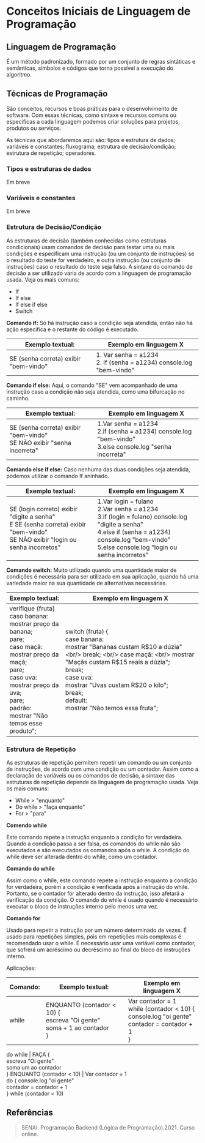 # Conceitos Iniciais de Linguagem de Programação


## Linguagem de Programação
É um método padronizado, formado por um conjunto de regras sintáticas e semânticas, símbolos e códigos que torna possível a execução do algoritmo.

## Técnicas de Programação
São conceitos, recursos e boas práticas para o desenvolvimento de software. Com essas técnicas, como sintaxe e recursos comuns ou específicas a cada linguagem podemos criar soluções para projetos, produtos ou serviços.

As técnicas que abordaremos aqui são: tipos e estrutura de dados; variáveis e constantes; fluxograma;
estrutura de decisão/condição; estrutura de repetição; operadores.

### Tipos e estruturas de dados

Em breve

### Variáveis e constantes

Em breve

### Estrutura de Decisão/Condição

As estruturas de decisão (também conhecidas como estruturas condicionais) usam comandos de decisão para testar uma ou mais condições e especificam uma instrução (ou um conjunto de instruções) se o resultado do teste for verdadeiro, e outra instrução (ou conjunto de instruções) caso o resultado do teste seja falso. A sintaxe do comando de decisão a ser utilizado varia de acordo com a linguagem de programação usada. Veja os mais comuns:

* If
* If else
* If else if else
* Switch

**Comando if:** 
Só há instrução caso a condição seja atendida, então não há ação específica e o restante do código é executado.

Exemplo textual: |Exemplo em linguagem X
---------------- | ----------------------
SE (senha correta) exibir "bem-vindo" | 1. Var senha = a1234 <br/> 2. if (senha = a1234) console.log "bem-vindo"

**Comando if else:** 
Aqui, o comando "SE" vem acompanhado de uma instrução caso a condição não seja atendida, como uma bifurcação no caminho.

Exemplo textual: |Exemplo em linguagem X
---------------- | ----------------------
SE (senha correta) exibir "bem-vindo" <br/> SE NÃO exibir "senha incorreta" |  1.Var senha = a1234 <br/> 2.if (senha = a1234) console.log "bem-vindo" <br/> 3.else console.log "senha incorreta"

**Comando else if else:** 
Caso nenhuma das duas condições seja atendida, podemos utilizar o comando If aninhado.

Exemplo textual: |Exemplo em linguagem X
---------------- | ----------------------
SE (login correto) exibir "digite a senha"<br/> E SE (senha correta) exibir "bem-vindo" <br/> SE NÃO exibir "login ou senha incorretos" | 1.Var login = fulano <br/> 2.Var senha = a1234 <br/> 3.if (login = fulano) console.log "digite a senha" <br/> 4.else if (senha = a1234) console.log "bem-vindo" <br/> 5.else console.log "login ou senha incorretos"

**Comando switch:** 
Muito utilizado quando uma quantidade maior de condições é necessária para ser utilizada em sua aplicação, quando há uma variedade maior na sua quantidade de alternativas necessárias.

Exemplo textual: |Exemplo em linguagem X
---------------- | ----------------------
verifique (fruta) <br/>caso banana: <br/> mostrar preço da banana; <br/> pare; <br/>caso maçã: <br> mostrar preço da maçã; <br/> pare; <br/>caso uva: <br/> mostrar preço da uva;<br/> pare; <br/> padrão: <br/> mostrar "Não temos esse produto"; | switch (fruta) { <br/> case banana: <br/>	mostrar "Bananas custam R$10 a dúzia" <br/> break; <br/> case maçã: <br/> mostrar "Maçãs custam R$15 reais a dúzia"; <br/> break; <br/> case uva: <br/> mostrar "Uvas custam R$20 o kilo"; <br/> break; <br/> default: <br/>	mostrar "Não temos essa fruta";

### Estrutura de Repetição
As estruturas de repetição permitem repetir um comando ou um conjunto de instruções, de acordo com uma condição ou um contador. Assim como a declaração de variáveis ou os comandos de decisão, a sintaxe das estruturas de repetição depende da linguagem de programação usada. Veja os mais comuns:

* While > "enquanto"
* Do while > "faça enquanto"
* For > "para"

**Comendo while**

Este comando repete a instrução enquanto a condição for verdadeira. Quando a condição passa a ser falsa, os comandos do while não são executados e são executados os comandos após o while. A condição do while deve ser alterada dentro do while, como um contador.

**Comando do while**

Assim como o while, este comando repete a instrução enquanto a condição for verdadeira, porém a condição é verificada após a instrução do while. Portanto, se o contador for alterado dentro da instrução, isso afetará a verificação da condição. O comando do while é usado quando é necessário executar o bloco de instruções interno pelo menos uma vez.

**Comando for**

Usado para repetir a instrução por um número determinado de vezes. É usado para repetições simples, pois em repetições mais complexas é recomendado usar o while. É necessário usar uma variável como contador, que sofrerá um acréscimo ou decréscimo ao final do bloco de instruções interno.


Aplicações:

Comando: | Exemplo textual: |Exemplo em linguagem X
-------- | ---------------- | ----------------------
while | ENQUANTO (contador < 10) { <br> escreva "Oi gente" <br> soma + 1 ao contador <br> } | Var contador = 1 <br> while (contador < 10) { <br> console.log "oi gente" <br> contador = contador + 1 <br>  }

do while | FAÇA { <br> escreva "Oi gente" <br> soma um ao contador <br>} ENQUANTO (contador < 10) | Var contador = 1 <br> do { console.log "oi gente" <br> contador = contador + 1 <br> } while (contador < 10) 

##  Referências
> SENAI. Programação Backend (Lógica de Programação).2021. Curso online.